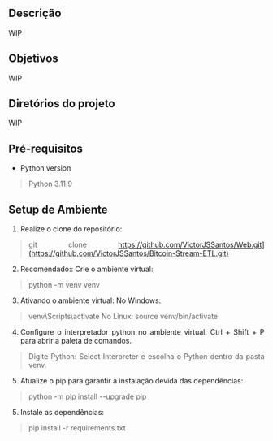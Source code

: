 <div align="justify">

## Descrição

WIP

## Objetivos

WIP

## Diretórios do projeto

WIP

## Pré-requisitos

- Python version
> Python 3.11.9

## Setup de Ambiente

1. Realize o clone do repositório:
  > git clone https://github.com/VictorJSSantos/Web.git](https://github.com/VictorJSSantos/Bitcoin-Stream-ETL.git)

2. Recomendado:: Crie o ambiente virtual: 
  > python -m venv venv

3. Ativando o ambiente virtual: 
No Windows:
  > venv\Scripts\activate
No Linux:
  > source venv/bin/activate

4. Configure o interpretador python no ambiente virtual:
Ctrl + Shift + P para abrir a paleta de comandos.
  > Digite Python: Select Interpreter e escolha o Python dentro da pasta venv.

5. Atualize o pip para garantir a instalação devida das dependências:
  > python -m pip install --upgrade pip

5. Instale as dependências:
  > pip install -r requirements.txt

</div>
